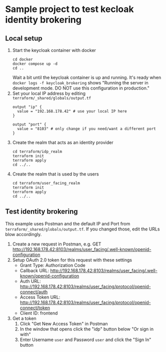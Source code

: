 # Sample project to test kecloak identity brokering

## Local setup

1. Start the keycloak container with docker
   ```
   cd docker
   docker compose up -d
   cd ..
   ```
   Wait a bit until the keycloak container is up and running.
   It's ready when `docker logs -f keycloak_brokering` shows "Running the server in development mode. DO NOT use this configuration in production."
2. Set your local IP address by editing `terraform/_shared/globals/output.tf` 
   ```
   output "ip" {
     value = "192.168.178.42" # use your local IP here
   }

   output "port" {
     value = "8103" # only change if you need/want a different port
   }
   ```
3. Create the realm that acts as an identity provider
   ```
   cd terraform/idp_realm
   terraform init
   terraform apply
   cd ../..
   ```
4. Create the realm that is used by the users
   ```
   cd terraform/user_facing_realm
   terraform init
   terraform apply
   cd ../..
   ```

## Test identity brokering

This example uses Postman and the default IP and Port from `terraform/_shared/globals/output.tf`.
If you changed those, edit the URLs blow accordingly.

1. Create a new request in Postman, e.g. GET http://192.168.178.42:8103/realms/user_facing/.well-known/openid-configuration
2. Setup OAuth 2.0 token for this request with these settings
   - Grant Type: Authorization Code
   - Callback URL: http://192.168.178.42:8103/realms/user_facing/.well-known/openid-configuration
   - Auth URL: http://192.168.178.42:8103/realms/user_facing/protocol/openid-connect/auth
   - Access Token URL: http://192.168.178.42:8103/realms/user_facing/protocol/openid-connect/token
   - Client ID: frontend
3. Get a token
   1. Click "Get New Access Token" in Postman
   2. In the window that opens click the "idp" button below "Or sign in with"
   3. Enter Username `user` and Password `user` and click the "Sign In" button
